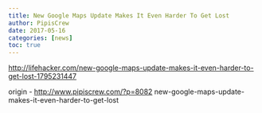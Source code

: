 ```yaml
---
title: New Google Maps Update Makes It Even Harder To Get Lost
author: PipisCrew
date: 2017-05-16
categories: [news]
toc: true
---
```


http://lifehacker.com/new-google-maps-update-makes-it-even-harder-to-get-lost-1795231447

origin - http://www.pipiscrew.com/?p=8082 new-google-maps-update-makes-it-even-harder-to-get-lost